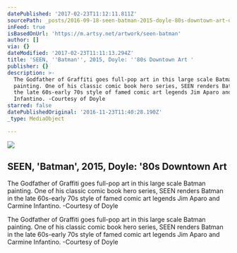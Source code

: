 ```yaml
---
datePublished: '2017-02-23T11:12:11.811Z'
sourcePath: _posts/2016-09-18-seen-batman-2015-doyle-80s-downtown-art-or-artsy.md
inFeed: true
isBasedOnUrl: 'https://m.artsy.net/artwork/seen-batman'
author: []
via: {}
dateModified: '2017-02-23T11:11:13.294Z'
title: 'SEEN, ''Batman'', 2015, Doyle: ''80s Downtown Art '
publisher: {}
description: >-
  The Godfather of Graffiti goes full-pop art in this large scale Batman
  painting. One of his classic comic book hero series, SEEN renders Batman in
  the late 60s-early 70s style of famed comic art legends Jim Aparo and Carmine
  Infantino. -Courtesy of Doyle
starred: false
datePublishedOriginal: '2016-11-23T11:40:28.190Z'
_type: MediaObject

---
```

<article style=""><img src="https://imgflo.herokuapp.com/graph/2b2431f8e7ba7b0/665953fbea80f3c84d89d24091b29e4a/noop.jpg?input=https%3A%2F%2Fd32dm0rphc51dk.cloudfront.net%2FlQJozPskNqpBQliUlIqLog%2Fnormalized.jpg" /><h1>SEEN, 'Batman', 2015, Doyle: '80s Downtown Art </h1><p>The Godfather of Graffiti goes full-pop art in this large scale Batman painting. One of his classic comic book hero series, SEEN renders Batman in the late 60s-early 70s style of famed comic art legends Jim Aparo and Carmine Infantino. -Courtesy of Doyle</p></article>

The Godfather of Graffiti goes full-pop art in this large scale Batman painting. One of his classic comic book hero series, SEEN renders Batman in the late 60s-early 70s style of famed comic art legends Jim Aparo and Carmine Infantino. -Courtesy of Doyle